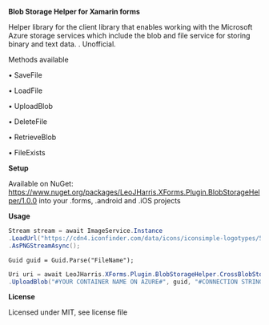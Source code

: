 **Blob Storage Helper for Xamarin forms**

Helper library for the client library that enables working with the Microsoft Azure storage services which include the blob and file service for storing binary and text data.
. Unofficial. 

Methods available 

• SaveFile

• LoadFile

• UploadBlob

• DeleteFile

• RetrieveBlob

• FileExists

**Setup**

Available on NuGet: https://www.nuget.org/packages/LeoJHarris.XForms.Plugin.BlobStorageHelper/1.0.0 into your .forms, .android and .iOS projects

**Usage**

```csharp
Stream stream = await ImageService.Instance
.LoadUrl("https://cdn4.iconfinder.com/data/icons/iconsimple-logotypes/512/github-128.png")
.AsPNGStreamAsync();
```

`Guid guid = Guid.Parse("FileName");`

```csharp
Uri uri = await LeoJHarris.XForms.Plugin.BlobStorageHelper.CrossBlobStorageHelper.Current
.UploadBlob("#YOUR CONTAINER NAME ON AZURE#", guid, "#CONNECTION STRING#", stream);
```

**License**

Licensed under MIT, see license file
